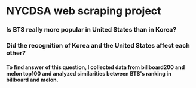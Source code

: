 # NYCDSA web scraping project

### Is BTS really more popular in United States than in Korea?
### Did the recognition of Korea and the United States affect each other?

#### To find answer of this question, I collected data from billboard200 and melon top100 and analyzed similarities between BTS's ranking in billboard and melon.
